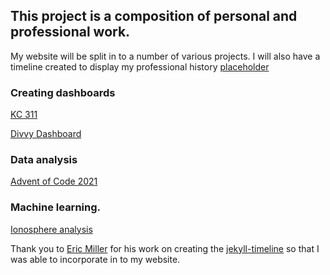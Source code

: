## This project is a composition of personal and professional work.

My website will be split in to a number of various projects.  I will also have a timeline created to display my professional history [placeholder](https://jordanmartinetti.com/2016/11/19/example-minimal.html)

### Creating dashboards
[KC 311](https://jordanmartinetti.com/post/2023/12/15/kc-311.html)

[Divvy Dashboard](https://jordanmartinetti.com/post/2023/12/15/divvy-dashboard.html)

### Data analysis
[Advent of Code 2021](https://jordanmartinetti.com/post/2023/12/18/advent-of-code-2021.html)

### Machine learning.
[Ionosphere analysis](https://jordanmartinetti.com/post/2023/12/14/ionosphere-analysis.html)



Thank you to [Eric Miller](https://github.com/SimplGy) for his work on creating the [jekyll-timeline](https://github.com/SimplGy/jekyll-timeline) so that I was able to incorporate in to my website.
